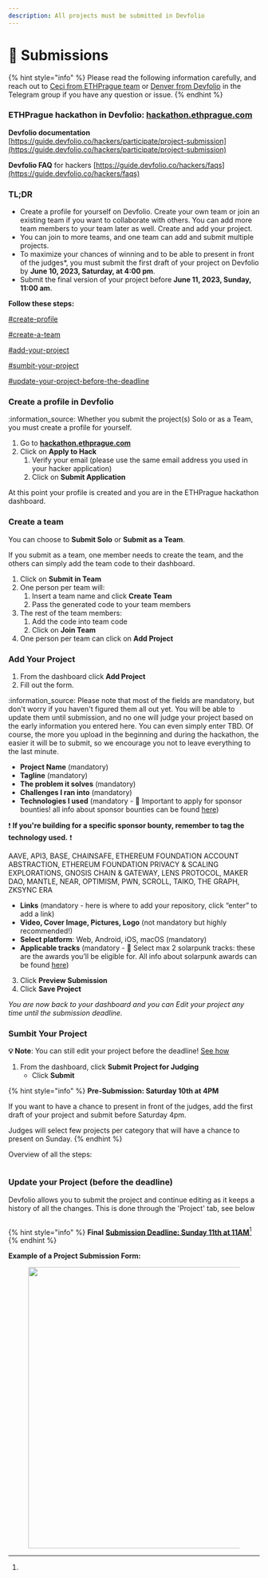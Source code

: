 ```yaml
---
description: All projects must be submitted in Devfolio
---
```


# 📩 Submissions

{% hint style="info" %}
Please read the following information carefully, and reach out to [Ceci from ETHPrague team](https://t.me/hyperalchemy) or [Denver from Devfolio](https://t.me/denverjude) in the Telegram group if you have any question or issue.
{% endhint %}

### ETHPrague hackathon in **Devfolio:** [**hackathon.ethprague.com**](https://ethprague2023.devfolio.co)

**Devfolio documentation** [https://guide.devfolio.co/hackers/participate/project-submission](https://guide.devfolio.co/hackers/participate/project-submission)

**Devfolio FAQ** for hackers [https://guide.devfolio.co/hackers/faqs](https://guide.devfolio.co/hackers/faqs)

### **TL;DR**

* Create a profile for yourself on Devfolio. Create your own team or join an existing team if you want to collaborate with others. You can add more team members to your team later as well. Create and add your project.
* You can join to more teams, and one team can add and submit multiple projects.
* To maximize your chances of winning and to be able to present in front of the judges\*, you must submit the first draft of your project on Devfolio by **June 10, 2023, Saturday, at 4:00 pm**.
* Submit the final version of your project before **June 11, 2023, Sunday, 11:00 am**.

**Follow these steps:**

[#create-profile](submissions.md#create-profile "mention")

[#create-a-team](submissions.md#create-a-team "mention")

[#add-your-project](submissions.md#add-your-project "mention")

[#sumbit-your-project](submissions.md#sumbit-your-project "mention")

[#update-your-project-before-the-deadline](submissions.md#update-your-project-before-the-deadline "mention")

### **Create a profile in Devfolio** <a href="#create-profile" id="create-profile"></a>

:information\_source: Whether you submit the project(s) Solo or as a Team, you must create a profile for yourself.

1. Go to [**hackathon.ethprague.com**](http://hackathon.ethprague.com)
2. Click on **Apply to Hack**&#x20;
   1. Verify your email (please use the same email address you used in your hacker application)
   2. Click on **Submit Application**

At this point your profile is created and you are in the ETHPrague hackathon dashboard.

### Create a team

You can choose to **Submit Solo** or **Submit as a Team**.

If you submit as a team, one member needs to create the team, and the others can simply add the team code to their dashboard.

1. Click on **Submit in Team**
2. One person per team will:
   1. Insert a team name and click **Create Team**
   2. Pass the generated code to your team members
3. The rest of the team members:
   1. Add the code into team code
   2. Click on **Join Team**
4. One person per team can click on **Add Project**

### Add Your Project

1. From the dashboard click **Add Project**&#x20;
2. Fill out the form.&#x20;

:information\_source: Please note that most of the fields are mandatory, but don't worry if you haven't figured them all out yet. You will be able to update them until submission, and no one will judge your project based on the early information you entered here. You can even simply enter TBD. Of course, the more you upload in the beginning and during the hackathon, the easier it will be to submit, so we encourage you not to leave everything to the last minute.

* **Project Name** (mandatory)
* **Tagline** (mandatory)
* **The problem it solves** (mandatory)
* **Challenges I ran into** (mandatory)
* **Technologies I used** (mandatory - 🚨 Important to apply for sponsor bounties! all info about sponsor bounties can be found [here](https://ethprague.gitbook.io/hackathon/hackers-manual/prizes-and-bounties/sponsored-bounties))

&#x20;:exclamation: **If you're building for a specific sponsor bounty, remember to tag the technology used.** :exclamation:

AAVE, API3, BASE, CHAINSAFE, ETHEREUM FOUNDATION ACCOUNT ABSTRACTION, ETHEREUM FOUNDATION PRIVACY & SCALING EXPLORATIONS, GNOSIS CHAIN & GATEWAY, LENS PROTOCOL, MAKER DAO, MANTLE, NEAR, OPTIMISM, PWN, SCROLL, TAIKO, THE GRAPH, ZKSYNC ERA

* **Links** (mandatory - here is where to add your repository, click “enter” to add a link)
* **Video, Cover Image, Pictures, Logo** (not mandatory but highly recommended!)
* **Select platform**: Web, Android, iOS, macOS (mandatory)
* **Applicable tracks** (mandatory - 🚨 Select max 2 solarpunk tracks: these are the awards you’ll be eligible for. All info about solarpunk awards can be found [here](https://ethprague.gitbook.io/hackathon/hackers-manual/prizes-and-bounties/solarpunk-awards))

3. Click **Preview Submission**
4. Click **Save Project**

_You are now back to your dashboard and you can Edit your project any time until the submission deadline._

### Sumbit Your Project

**💡 Note**: You can still edit your project before the deadline! [See how](submissions.md#update-your-project-before-the-deadline)

1. From the dashboard, click **Submit Project for Judging**
   * Click **Submit**

{% hint style="info" %}
**Pre-Submission: Saturday 10th at 4PM**

If you want to have a chance to present in front of the judges, add the first draft of your project and submit before Saturday 4pm.

Judges will select few projects per category that will have a chance to present on Sunday.
{% endhint %}



Overview of all the steps:

<figure><img src="../.gitbook/assets/20210202_112248526-2.gif" alt=""><figcaption></figcaption></figure>

### Update your Project (before the deadline)

Devfolio allows you to submit the project and continue editing as it keeps a history of all the changes. This is done through the 'Project' tab, see below

<figure><img src="../.gitbook/assets/Update.gif" alt=""><figcaption></figcaption></figure>

{% hint style="info" %}
**Final** [**Submission Deadline: Sunday 11th at 11AM**](#user-content-fn-1)[^1]
{% endhint %}

**Example of a Project Submission Form:**

<div align="left">

<figure><img src="../.gitbook/assets/screencapture-devfolio-co-project-submit-2023-05-24-10_11_07.png" alt="" width="563"><figcaption></figcaption></figure>

</div>





[^1]: 
